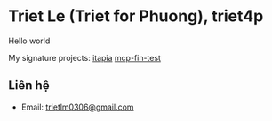 # Triet Le (Triet for Phuong), triet4p
Hello world

My signature projects:
[itapia](https://github.com/triet4p/itapia.git)
[mcp-fin-test](https://github.com/triet4p/mcp-fin-test.git)

## Liên hệ
- Email: trietlm0306@gmail.com
